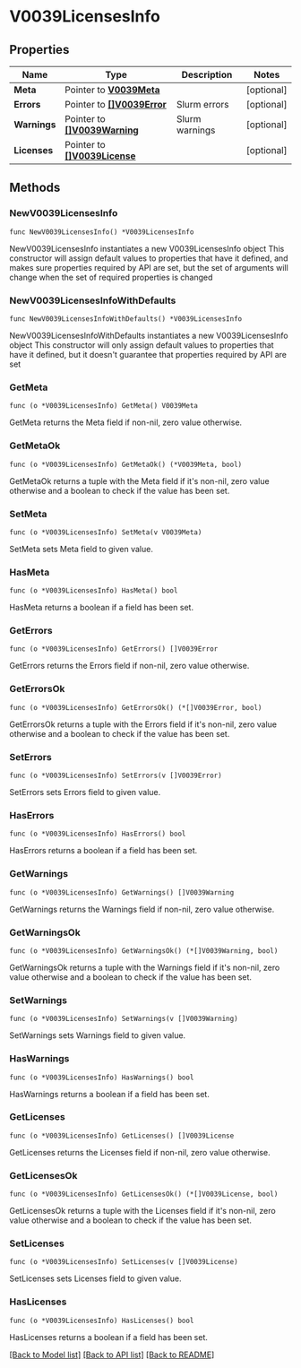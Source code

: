 # V0039LicensesInfo

## Properties

Name | Type | Description | Notes
------------ | ------------- | ------------- | -------------
**Meta** | Pointer to [**V0039Meta**](V0039Meta.md) |  | [optional] 
**Errors** | Pointer to [**[]V0039Error**](V0039Error.md) | Slurm errors | [optional] 
**Warnings** | Pointer to [**[]V0039Warning**](V0039Warning.md) | Slurm warnings | [optional] 
**Licenses** | Pointer to [**[]V0039License**](V0039License.md) |  | [optional] 

## Methods

### NewV0039LicensesInfo

`func NewV0039LicensesInfo() *V0039LicensesInfo`

NewV0039LicensesInfo instantiates a new V0039LicensesInfo object
This constructor will assign default values to properties that have it defined,
and makes sure properties required by API are set, but the set of arguments
will change when the set of required properties is changed

### NewV0039LicensesInfoWithDefaults

`func NewV0039LicensesInfoWithDefaults() *V0039LicensesInfo`

NewV0039LicensesInfoWithDefaults instantiates a new V0039LicensesInfo object
This constructor will only assign default values to properties that have it defined,
but it doesn't guarantee that properties required by API are set

### GetMeta

`func (o *V0039LicensesInfo) GetMeta() V0039Meta`

GetMeta returns the Meta field if non-nil, zero value otherwise.

### GetMetaOk

`func (o *V0039LicensesInfo) GetMetaOk() (*V0039Meta, bool)`

GetMetaOk returns a tuple with the Meta field if it's non-nil, zero value otherwise
and a boolean to check if the value has been set.

### SetMeta

`func (o *V0039LicensesInfo) SetMeta(v V0039Meta)`

SetMeta sets Meta field to given value.

### HasMeta

`func (o *V0039LicensesInfo) HasMeta() bool`

HasMeta returns a boolean if a field has been set.

### GetErrors

`func (o *V0039LicensesInfo) GetErrors() []V0039Error`

GetErrors returns the Errors field if non-nil, zero value otherwise.

### GetErrorsOk

`func (o *V0039LicensesInfo) GetErrorsOk() (*[]V0039Error, bool)`

GetErrorsOk returns a tuple with the Errors field if it's non-nil, zero value otherwise
and a boolean to check if the value has been set.

### SetErrors

`func (o *V0039LicensesInfo) SetErrors(v []V0039Error)`

SetErrors sets Errors field to given value.

### HasErrors

`func (o *V0039LicensesInfo) HasErrors() bool`

HasErrors returns a boolean if a field has been set.

### GetWarnings

`func (o *V0039LicensesInfo) GetWarnings() []V0039Warning`

GetWarnings returns the Warnings field if non-nil, zero value otherwise.

### GetWarningsOk

`func (o *V0039LicensesInfo) GetWarningsOk() (*[]V0039Warning, bool)`

GetWarningsOk returns a tuple with the Warnings field if it's non-nil, zero value otherwise
and a boolean to check if the value has been set.

### SetWarnings

`func (o *V0039LicensesInfo) SetWarnings(v []V0039Warning)`

SetWarnings sets Warnings field to given value.

### HasWarnings

`func (o *V0039LicensesInfo) HasWarnings() bool`

HasWarnings returns a boolean if a field has been set.

### GetLicenses

`func (o *V0039LicensesInfo) GetLicenses() []V0039License`

GetLicenses returns the Licenses field if non-nil, zero value otherwise.

### GetLicensesOk

`func (o *V0039LicensesInfo) GetLicensesOk() (*[]V0039License, bool)`

GetLicensesOk returns a tuple with the Licenses field if it's non-nil, zero value otherwise
and a boolean to check if the value has been set.

### SetLicenses

`func (o *V0039LicensesInfo) SetLicenses(v []V0039License)`

SetLicenses sets Licenses field to given value.

### HasLicenses

`func (o *V0039LicensesInfo) HasLicenses() bool`

HasLicenses returns a boolean if a field has been set.


[[Back to Model list]](../README.md#documentation-for-models) [[Back to API list]](../README.md#documentation-for-api-endpoints) [[Back to README]](../README.md)


